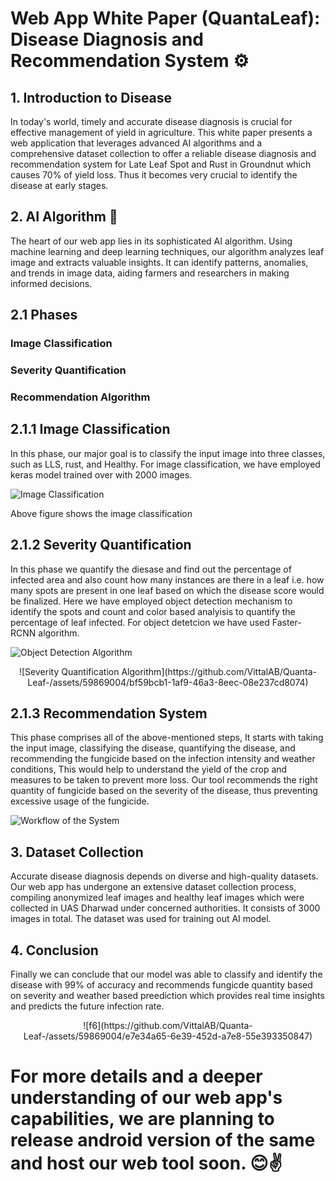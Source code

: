 # Web App White Paper (QuantaLeaf): Disease Diagnosis and Recommendation System ⚙

## 1. Introduction to Disease

In today's world, timely and accurate disease diagnosis is crucial for effective management of yield in agriculture. This white paper presents a web application that leverages advanced AI algorithms and a comprehensive dataset collection to offer a reliable disease diagnosis and recommendation system for Late Leaf Spot and Rust in Groundnut which causes 70% of yield loss. Thus it becomes very crucial to identify the disease at early stages.

## 2. AI Algorithm 🤖

The heart of our web app lies in its sophisticated AI algorithm. Using machine learning and deep learning techniques, our algorithm analyzes leaf image and extracts valuable insights. It can identify patterns, anomalies, and trends in image data, aiding farmers and researchers in making informed decisions.

## 2.1 Phases  

### Image Classification
### Severity Quantification
### Recommendation Algorithm 

## 2.1.1 Image Classification 

In this phase, our major goal is to classify the input image into three classes, such as LLS, rust, and Healthy. For image classification, we have employed keras model trained over with 2000 images.

![Image Classification](https://github.com/VittalAB/Quanta-Leaf-/assets/59869004/a7a29148-0d4b-470d-9b1e-3e2d7a662921)

Above figure shows the image classification 

## 2.1.2 Severity Quantification 

In this phase we quantify the diesase and find out the percentage of infected area and also count how many instances are there in a leaf i.e. how many spots are present in one leaf based on which the disease score would be finalized. Here we have employed object detection mechanism to identify the spots and count and color based analyisis to quantify the percentage of leaf infected. For object detetcion we have used Faster-RCNN algorithm.

![Object Detection Algorithm](https://github.com/VittalAB/Quanta-Leaf-/assets/59869004/1cca4ecf-8224-4568-b553-deb5780cc021)

<center>
![Severity Quantification Algorithm](https://github.com/VittalAB/Quanta-Leaf-/assets/59869004/bf59bcb1-1af9-46a3-8eec-08e237cd8074)
</center>

## 2.1.3 Recommendation System 

This phase comprises all of the above-mentioned steps, It starts with taking the input image, classifying the disease, quantifying the disease, and recommending the fungicide based on the infection intensity and weather conditions, This would help to understand the yield of the crop and measures to be taken to prevent more loss. Our tool recommends the right quantity of fungicide based on the severity of the disease, thus preventing excessive usage of the fungicide.

![Workflow of the System ](https://github.com/VittalAB/Quanta-Leaf-/assets/59869004/1aa96619-8375-4b62-a249-fbaf96d9c315)


## 3. Dataset Collection

Accurate disease diagnosis depends on diverse and high-quality datasets. Our web app has undergone an extensive dataset collection process, compiling anonymized leaf images and healthy leaf images which were collected in UAS Dharwad under concerned authorities. It consists of 3000 images in total. The dataset was used for training out AI model.

## 4. Conclusion

Finally we can conclude that our model was able to classify and identify the disease with 99% of accuracy and recommends fungicde quantity based on severity and weather based preediction which provides real time insights and predicts the future infection rate.

<center>
![f6](https://github.com/VittalAB/Quanta-Leaf-/assets/59869004/e7e34a65-6e39-452d-a7e8-55e393350847)
</center>



# For more details and a deeper understanding of our web app's capabilities, we are planning to release android version of the same and host our web tool soon. 😊✌


